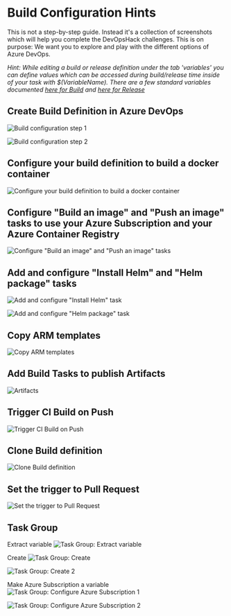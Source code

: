 
#  Build Configuration Hints
This is not a step-by-step guide. Instead it's a collection of screenshots which will help you complete the DevOpsHack challenges.
This is on purpose: We want you to explore and play with the different options of Azure DevOps. 

*Hint: While editing a build or release definition under the tab 'variables' you can define values which can be accessed during build/release time inside of your task with $(VariableName). There are a few standard variables documented [here for Build](https://www.visualstudio.com/en-us/docs/build/define/variables) and [here for Release](https://www.visualstudio.com/en-us/docs/build/concepts/definitions/release/variables)*
## Create Build Definition in Azure DevOps
![Build configuration step 1](/BuildConfiguration/images/initial_config.PNG)

![Build configuration step 2](/BuildConfiguration/images/visual_designer_build.PNG)

## Configure your build definition to build a docker container
![Configure your build definition to build a docker container](/BuildConfiguration/images/visual_designer_docker_build.PNG)

## Configure "Build an image" and "Push an image" tasks to use your Azure Subscription and your Azure Container Registry
![Configure "Build an image" and "Push an image" tasks](/BuildConfiguration/images/configure_docker_build.PNG)

## Add and configure "Install Helm" and "Helm package" tasks
![Add and configure "Install Helm" task](/BuildConfiguration/images/install_helm.PNG)

![Add and configure "Helm package" task](/BuildConfiguration/images/helm_package.PNG)

## Copy ARM templates
![Copy ARM templates](/BuildConfiguration/images/copy_arm_templates.PNG)

## Add Build Tasks to publish Artifacts
![Artifacts](/BuildConfiguration/images/publish_artifacts.PNG)

## Trigger CI Build on Push
![Trigger CI Build on Push](/BuildConfiguration/images/ci_trigger.PNG)

## Clone Build definition
![Clone Build definition](/BuildConfiguration/images/clone_build_definition.PNG)

## Set the trigger to Pull Request
![Set the trigger to Pull Request](/BuildConfiguration/images/trigger_pr_build.PNG)

## Task Group

Extract variable
![Task Group: Extract variable](/BuildConfiguration/images/acr_variable.PNG)

Create
![Task Group: Create](/BuildConfiguration/images/create_taskgroup.PNG)

![Task Group: Create 2](/BuildConfiguration/images/create_taskgroup_2.PNG)

Make Azure Subscription a variable
![Task Group: Configure Azure Subscription 1](/BuildConfiguration/images/task_group_variable_azure_sub_1.PNG)

![Task Group: Configure Azure Subscription 2](/BuildConfiguration/images/task_group_variable_azure_sub_2.PNG)




